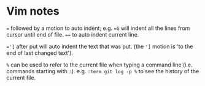 # Vim notes

`=` followed by a motion to auto indent;
e.g. `=G` will indent all the lines from cursor until end of file.
`==` to auto indent current line.

`=']` after put will auto indent the text that was put. (the `']` motion is
'to the end of last changed text').

`%` can be used to refer to the current file when typing a command line
(i.e. commands starting with `:`).
e.g. `:term git log -p %` to see the history of the current file.
